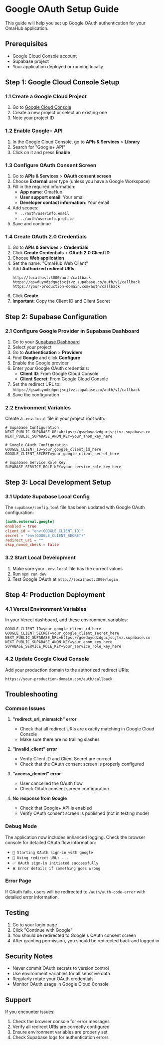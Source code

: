 # Google OAuth Setup Guide

This guide will help you set up Google OAuth authentication for your OmaHub application.

## Prerequisites

- Google Cloud Console account
- Supabase project
- Your application deployed or running locally

## Step 1: Google Cloud Console Setup

### 1.1 Create a Google Cloud Project

1. Go to [Google Cloud Console](https://console.cloud.google.com/)
2. Create a new project or select an existing one
3. Note your project ID

### 1.2 Enable Google+ API

1. In the Google Cloud Console, go to **APIs & Services** > **Library**
2. Search for "Google+ API"
3. Click on it and press **Enable**

### 1.3 Configure OAuth Consent Screen

1. Go to **APIs & Services** > **OAuth consent screen**
2. Choose **External** user type (unless you have a Google Workspace)
3. Fill in the required information:
   - **App name**: OmaHub
   - **User support email**: Your email
   - **Developer contact information**: Your email
4. Add scopes:
   - `../auth/userinfo.email`
   - `../auth/userinfo.profile`
5. Save and continue

### 1.4 Create OAuth 2.0 Credentials

1. Go to **APIs & Services** > **Credentials**
2. Click **Create Credentials** > **OAuth 2.0 Client ID**
3. Choose **Web application**
4. Set the name: "OmaHub Web Client"
5. Add **Authorized redirect URIs**:
   ```
   http://localhost:3000/auth/callback
   https://gswduyodzdgucjscjtvz.supabase.co/auth/v1/callback
   https://your-production-domain.com/auth/callback
   ```
6. Click **Create**
7. **Important**: Copy the Client ID and Client Secret

## Step 2: Supabase Configuration

### 2.1 Configure Google Provider in Supabase Dashboard

1. Go to your [Supabase Dashboard](https://supabase.com/dashboard)
2. Select your project
3. Go to **Authentication** > **Providers**
4. Find **Google** and click **Configure**
5. Enable the Google provider
6. Enter your Google OAuth credentials:
   - **Client ID**: From Google Cloud Console
   - **Client Secret**: From Google Cloud Console
7. Set the redirect URL to: `https://gswduyodzdgucjscjtvz.supabase.co/auth/v1/callback`
8. Save the configuration

### 2.2 Environment Variables

Create a `.env.local` file in your project root with:

```env
# Supabase Configuration
NEXT_PUBLIC_SUPABASE_URL=https://gswduyodzdgucjscjtvz.supabase.co
NEXT_PUBLIC_SUPABASE_ANON_KEY=your_anon_key_here

# Google OAuth Configuration
GOOGLE_CLIENT_ID=your_google_client_id_here
GOOGLE_CLIENT_SECRET=your_google_client_secret_here

# Supabase Service Role Key
SUPABASE_SERVICE_ROLE_KEY=your_service_role_key_here
```

## Step 3: Local Development Setup

### 3.1 Update Supabase Local Config

The `supabase/config.toml` file has been updated with Google OAuth configuration:

```toml
[auth.external.google]
enabled = true
client_id = "env(GOOGLE_CLIENT_ID)"
secret = "env(GOOGLE_CLIENT_SECRET)"
redirect_uri = ""
skip_nonce_check = false
```

### 3.2 Start Local Development

1. Make sure your `.env.local` file has the correct values
2. Run `npm run dev`
3. Test Google OAuth at `http://localhost:3000/login`

## Step 4: Production Deployment

### 4.1 Vercel Environment Variables

In your Vercel dashboard, add these environment variables:

```
GOOGLE_CLIENT_ID=your_google_client_id_here
GOOGLE_CLIENT_SECRET=your_google_client_secret_here
NEXT_PUBLIC_SUPABASE_URL=https://gswduyodzdgucjscjtvz.supabase.co
NEXT_PUBLIC_SUPABASE_ANON_KEY=your_anon_key_here
SUPABASE_SERVICE_ROLE_KEY=your_service_role_key_here
```

### 4.2 Update Google Cloud Console

Add your production domain to the authorized redirect URIs:

```
https://your-production-domain.com/auth/callback
```

## Troubleshooting

### Common Issues

1. **"redirect_uri_mismatch" error**

   - Check that all redirect URIs are exactly matching in Google Cloud Console
   - Make sure there are no trailing slashes

2. **"invalid_client" error**

   - Verify Client ID and Client Secret are correct
   - Check that the OAuth consent screen is properly configured

3. **"access_denied" error**

   - User cancelled the OAuth flow
   - Check OAuth consent screen configuration

4. **No response from Google**
   - Check that Google+ API is enabled
   - Verify OAuth consent screen is published (not in testing mode)

### Debug Mode

The application now includes enhanced logging. Check the browser console for detailed OAuth flow information:

- `🔐 Starting OAuth sign-in with google`
- `🔗 Using redirect URL: ...`
- `✅ OAuth sign-in initiated successfully`
- `❌ Error details if something goes wrong`

### Error Page

If OAuth fails, users will be redirected to `/auth/auth-code-error` with detailed error information.

## Testing

1. Go to your login page
2. Click "Continue with Google"
3. You should be redirected to Google's OAuth consent screen
4. After granting permission, you should be redirected back and logged in

## Security Notes

- Never commit OAuth secrets to version control
- Use environment variables for all sensitive data
- Regularly rotate your OAuth credentials
- Monitor OAuth usage in Google Cloud Console

## Support

If you encounter issues:

1. Check the browser console for error messages
2. Verify all redirect URIs are correctly configured
3. Ensure environment variables are properly set
4. Check Supabase logs for authentication errors

